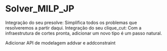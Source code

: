 # Solver_MILP_JP

Integração do seu presolve: Simplifica todos os problemas que resolveremos a partir daqui.
Integração do seu clique_cut: Com a infraestrutura de cortes pronta, adicionar um novo tipo é um passo natural.

Adicionar API de modelagem addvar e addconstraint